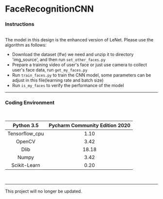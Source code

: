 # FaceRecognitionCNN


### Instructions
<br>
The model in this design is the enhanced version of LeNet. Please use the algorithm as follows:  
<br>

- Download the dataset (lfw) we need and unzip it to directory 'img_source', and then run `set_other_faces.py`  
- Prepare a training video of user's face or just use camera to collect user's face data, run `get_my_faces.py` 
- Run `train_faces.py` to train the CNN model, some parameters can be adjust in this file(learning rate and batch size)  
- Run `is_my_faces` to verify the performance of the model  
  

---
 
### Coding Environment 
<br>

|Python 3.5|Pycharm Community Edition 2020|
|:---:|:---:|
|Tensorflow_cpu|1.10|
|OpenCV|3.42|
|Dlib|18.18|
|Numpy|3.42|
|Scikit-Learn|0.20|
<br>

---  
This project will no longer be updated.  


